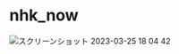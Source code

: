 # nhk_now

![スクリーンショット 2023-03-25 18 04 42](https://user-images.githubusercontent.com/997855/227707987-a54dca69-76f3-44db-b216-949a0401ab25.png)
